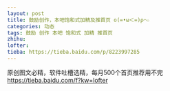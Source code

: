 ```yaml
---
layout: post
title: 鼓励创作，本吧饱和式加精及推首页 ο(=•ω＜=)ρ⌒☆
categories: 动态
tags: 鼓励 创作 本吧 饱和式 加精 推首页
zhihu: 
lofter: 
tieba: https://tieba.baidu.com/p/8223997285
---
```


原创图文必精，软件吐槽选精，每月500个首页推荐用不完  
<https://tieba.baidu.com/f?kw=lofter>
